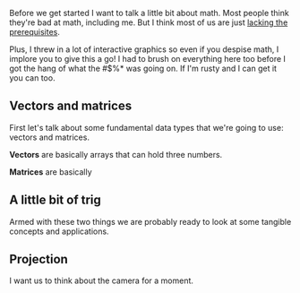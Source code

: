 Before we get started I want to talk a little bit about math. Most people think they're bad at math, including me. But I think most of us are just [lacking the prerequisites]().

Plus, I threw in a lot of interactive graphics so even if you despise math, I implore you to give this a go! I had to brush on everything here too before I got the hang of what the #$%* was going on. If I'm rusty and I can get it you can too. 

## Vectors and matrices

First let's talk about some fundamental data types that we're going to use: vectors and matrices.

**Vectors** are basically arrays that can hold three numbers.

**Matrices** are basically

## A little bit of trig

Armed with these two things we are probably ready to look at some tangible concepts and applications.

## Projection

I want us to think about the camera for a moment.